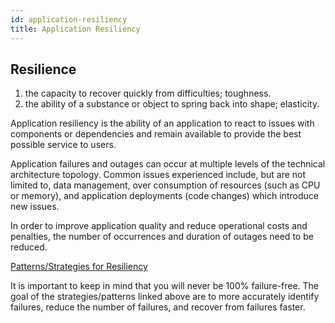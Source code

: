 ```yaml
---
id: application-resiliency
title: Application Resiliency
---
```


## Resilience

1. the capacity to recover quickly from difficulties; toughness.  
1. the ability of a substance or object to spring back into shape; elasticity.

Application resiliency is the ability of an application to react to issues with components or dependencies and remain available to provide the best possible service to users.  

Application failures and outages can occur at multiple levels of the technical architecture topology. Common issues experienced include, but are not limited to, data management, over consumption of resources (such as CPU or memory), and application deployments (code changes) which introduce new issues.  

In order to improve application quality and reduce operational costs and penalties, the number of occurrences and duration of outages need to be reduced.  

[Patterns/Strategies for Resiliency](/sre/reliability/resiliency-strategies.md)  

It is important to keep in mind that you will never be 100% failure-free. The goal of the strategies/patterns linked above are to more accurately identify failures, reduce the number of failures, and recover from failures faster.  
